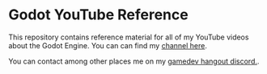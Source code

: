 # Godot YouTube Reference

This repository contains reference material for all of my YouTube videos about the Godot Engine. You can can find my [channel here](https://www.youtube.com/@SirLich).

You can contact among other places me on my [gamedev hangout discord.](https://discord.gg/g3kXu9XP4V).

